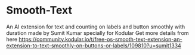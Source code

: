 # Smooth-Text
An AI extension for text and counting on labels and button smoothly with duration made by Sumit Kumar specially for Kodular
Get more details from here https://community.kodular.io/t/free-os-smooth-text-extension-an-extension-to-text-smoothly-on-buttons-or-labels/109810?u=sumit1334

